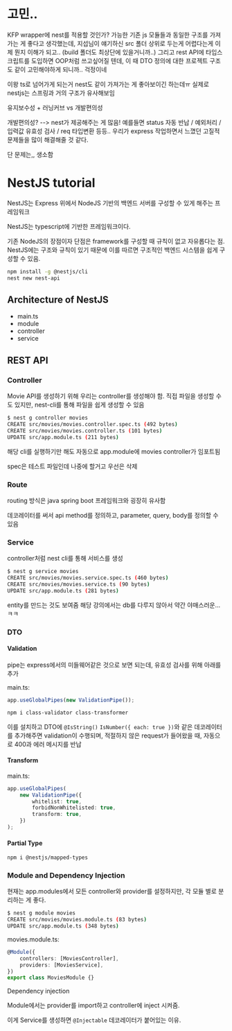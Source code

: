 # 고민..

KFP wrapper에 nest를 적용할 것인가?
가능한 기존 js 모듈들과 동일한 구조를 가져가는 게 좋다고 생각했는데,
지섭님이 얘기하신 src 폴더 상위로 두는게 어렵다는게 이제 뭔지 이해가 되고.. (build 폴더도 최상단에 있을거니까..)
그리고 rest API에 타입스크립트를 도입하면 OOP처럼 쓰고싶어질 텐데, 이 때 DTO 정의에 대한 프로젝트 구조도 같이 고민해야하게 되니까.. 걱정이네

이왕 ts로 넘어가게 되는거 nest도 같이 가져가는 게 좋아보이긴 하는데ㅠ
실제로 nestjs는 스프링과 거의 구조가 유사해보임

유지보수성 + 러닝커브 vs 개발편의성

개발편의성? --> nest가 제공해주는 게 많음! 예를들면 status 자동 반납 / 예외처리 / 입력값 유효성 검사 / req 타입변환 등등..
우리가 express 작업하면서 느꼈던 고질적 문제들을 많이 해결해줄 것 같다.

단 문제는,, 생소함

# NestJS tutorial

NestJS는 Express 위에서 NodeJS 기반의 백엔드 서버를 구성할 수 있게 해주는 프레임워크

NestJS는 typescript에 기반한 프레임워크이다.

기존 NodeJS의 장점이자 단점은 framework를 구성할 때 규칙이 없고 자유롭다는 점.  
NestJS에는 구조와 규칙이 있기 때문에 이를 따르면 구조적인 백엔드 시스템을 쉽게 구성할 수 있음.

```sh
npm install -g @nestjs/cli
nest new nest-api
```

## Architecture of NestJS

-   main.ts
-   module
-   controller
-   service

## REST API

### Controller

Movie API를 생성하기 위해 우리는 controller를 생성해야 함.
직접 파일을 생성할 수도 있지만, nest-cli를 통해 파일을 쉽게 생성할 수 있음

```sh
$ nest g controller movies
CREATE src/movies/movies.controller.spec.ts (492 bytes)
CREATE src/movies/movies.controller.ts (101 bytes)
UPDATE src/app.module.ts (211 bytes)
```

해당 cli를 실행하기만 해도 자동으로 app.module에 movies controller가 임포트됨

spec은 테스트 파일인데 나중에 할거고 우선은 삭제

### Route

routing 방식은 java spring boot 프레임워크와 굉장히 유사함

데코레이터를 써서 api method를 정의하고, parameter, query, body를 정의할 수 있음

### Service

controller처럼 nest cli를 통해 서비스를 생성

```sh
$ nest g service movies
CREATE src/movies/movies.service.spec.ts (460 bytes)
CREATE src/movies/movies.service.ts (90 bytes)
UPDATE src/app.module.ts (281 bytes)
```

entity를 만드는 것도 보여줌
해당 강의에서는 db를 다루지 않아서 약간 야매스러운...ㅋㅋ

### DTO

#### Validation

pipe는 express에서의 미들웨어같은 것으로 보면 되는데, 유효성 검사를 위해 아래를 추가

main.ts:

```ts
app.useGlobalPipes(new ValidationPipe());
```

```sh
npm i class-validator class-transformer
```

이를 설치하고 DTO에 `@IsString()` `IsNumber({ each: true })`와 같은 데코레이터를 추가해주면 validation이 수행되며, 적절하지 않은 request가 들어왔을 때, 자동으로 400과 에러 메시지를 반납

#### Transform

main.ts:

```ts
app.useGlobalPipes(
    new ValidationPipe({
        whitelist: true,
        forbidNonWhitelisted: true,
        transform: true,
    })
);
```

#### Partial Type

```sh
npm i @nestjs/mapped-types
```

### Module and Dependency Injection

현재는 app.modules에서 모든 controller와 provider를 설정하지만,
각 모듈 별로 분리하는 게 좋다.

```sh
$ nest g module movies
CREATE src/movies/movies.module.ts (83 bytes)
UPDATE src/app.module.ts (348 bytes)
```

movies.module.ts:

```ts
@Module({
    controllers: [MoviesController],
    providers: [MoviesService],
})
export class MoviesModule {}
```

Dependency injection

Module에서는 provider를 import하고 controller에 inject 시켜줌.

이게 Service를 생성하면 `@Injectable` 데코레이터가 붙어있는 이유.

